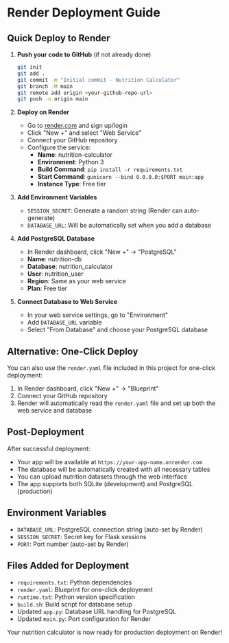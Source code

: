 # Render Deployment Guide

## Quick Deploy to Render

1. **Push your code to GitHub** (if not already done)
   ```bash
   git init
   git add .
   git commit -m "Initial commit - Nutrition Calculator"
   git branch -M main
   git remote add origin <your-github-repo-url>
   git push -u origin main
   ```

2. **Deploy on Render**
   - Go to [render.com](https://render.com) and sign up/login
   - Click "New +" and select "Web Service"
   - Connect your GitHub repository
   - Configure the service:
     - **Name**: nutrition-calculator
     - **Environment**: Python 3
     - **Build Command**: `pip install -r requirements.txt`
     - **Start Command**: `gunicorn --bind 0.0.0.0:$PORT main:app`
     - **Instance Type**: Free tier

3. **Add Environment Variables**
   - `SESSION_SECRET`: Generate a random string (Render can auto-generate)
   - `DATABASE_URL`: Will be automatically set when you add a database

4. **Add PostgreSQL Database**
   - In Render dashboard, click "New +" → "PostgreSQL"
   - **Name**: nutrition-db
   - **Database**: nutrition_calculator
   - **User**: nutrition_user
   - **Region**: Same as your web service
   - **Plan**: Free tier

5. **Connect Database to Web Service**
   - In your web service settings, go to "Environment"
   - Add `DATABASE_URL` variable
   - Select "From Database" and choose your PostgreSQL database

## Alternative: One-Click Deploy

You can also use the `render.yaml` file included in this project for one-click deployment:

1. In Render dashboard, click "New +" → "Blueprint"
2. Connect your GitHub repository
3. Render will automatically read the `render.yaml` file and set up both the web service and database

## Post-Deployment

After successful deployment:
- Your app will be available at `https://your-app-name.onrender.com`
- The database will be automatically created with all necessary tables
- You can upload nutrition datasets through the web interface
- The app supports both SQLite (development) and PostgreSQL (production)

## Environment Variables

- `DATABASE_URL`: PostgreSQL connection string (auto-set by Render)
- `SESSION_SECRET`: Secret key for Flask sessions
- `PORT`: Port number (auto-set by Render)

## Files Added for Deployment

- `requirements.txt`: Python dependencies
- `render.yaml`: Blueprint for one-click deployment
- `runtime.txt`: Python version specification
- `build.sh`: Build script for database setup
- Updated `app.py`: Database URL handling for PostgreSQL
- Updated `main.py`: Port configuration for Render

Your nutrition calculator is now ready for production deployment on Render!